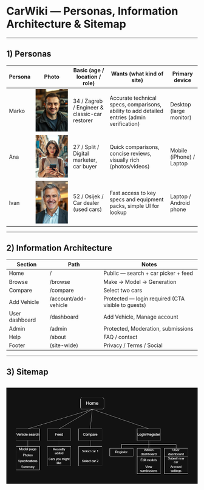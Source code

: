 # CarWiki — Personas, Information Architecture & Sitemap
---

## 1) Personas

| Persona | Photo | Basic (age / location / role) | Wants (what kind of site) | Primary device |
|---|---|---|---|---|
| Marko | ![alt text](photos/marko.jpg) | 34 / Zagreb / Engineer & classic-car restorer | Accurate technical specs, comparisons, ability to add detailed entries (admin verification) | Desktop (large monitor)
| Ana | ![alt text](photos/ana.jpg) | 27 / Split / Digital marketer, car buyer | Quick comparisons, concise reviews, visually rich (photos/videos) | Mobile (iPhone) / Laptop   
| Ivan | ![alt text](photos/ivan.jpg) | 52 / Osijek / Car dealer (used cars) | Fast access to key specs and equipment packs, simple UI for lookup | Laptop / Android phone |

---

## 2) Information Architecture

| Section | Path | Notes |
|---|---|---|
| Home | / | Public — search + car picker + feed |
| Browse | /browse | Make → Model → Generation |
| Compare | /compare | Select two cars |
| Add Vehicle | /account/add-vehicle | Protected — login required (CTA visible to guests) |
| User dashboard | /dashboard | Add Vehicle, Manage account |
| Admin | /admin | Protected, Moderation, submissions |
| Help | /about | FAQ / contact |
| Footer | (site-wide) | Privacy / Terms / Social |

---

## 3) Sitemap

![alt text](photos/sitemap.png)
---

